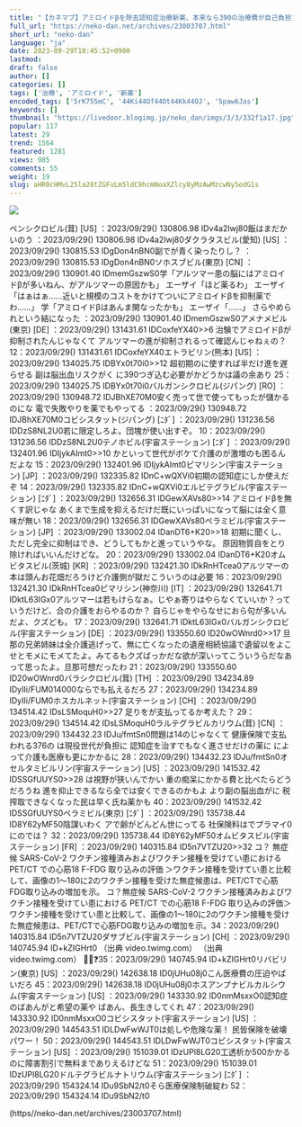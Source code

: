 ```yaml
---
title: "【カネマブ】アミロイドβを除去認知症治療新薬、本来なら390の治療費が自己負担14に！ ねダンボール"
full_url: "https://neko-dan.net/archives/23003707.html"
short_url: "neko-dan"
language: "ja"
date: 2023-09-29T18:45:52+0900
lastmod: 
draft: false
author: []
categories: []
tags: ['治療', 'アミロイド', '新薬']
encoded_tags: ['5rK755mC', '44Ki44Of44Ot44Kk44OJ', '5paw6Jas']
keywords: []
thumbnail: "https://livedoor.blogimg.jp/neko_dan/imgs/3/3/332f1a17.jpg"
popular: 117
latest: 29
trend: 1564
featured: 1281
views: 985
comments: 55
weight: 19
slug: aHR0cHMvL25la28tZGFuLm5ldC9hcmNoaXZlcy8yMzAwMzcwNy5odG1s
---
```


![](https://livedoor.blogimg.jp/neko_dan/imgs/3/3/332f1a17.jpg)

ペンシクロビル(茸) [US] ：2023/09/29() 130806.98 IDv4a2Iwj80飯はまだかいのう ：2023/09/29() 130806.98 IDv4a2Iwj80ダクラタスビル(愛知) [US] ：2023/09/29() 130815.53 IDgDon4nBN0副でが青く染ったりし？ ：2023/09/29() 130815.53 IDgDon4nBN0ソホスブビル(東京) [CN] ：2023/09/29() 130901.40 IDmemGszwS0学「アルツマー患の脳にはアミロイドβが多いねん、がアルツマーの原因かも」 エーザイ「ほど薬るわ」 エーザイ「はぁはぁ……近いと規模のコストをかけてついにアミロイドβを抑制薬でわ……」 学「アミロイドβはあんま関なったかも」 エーザイ「……」 さらやめられという結になった ：2023/09/29() 130901.40 IDmemGszwS0アメナメビル(東京) [DE] ：2023/09/29() 131431.61 IDCoxfeYX40>>6 治験でアミロイドβが抑制されたんじゃなくて アルツマーの進が抑制されるって確認んじゃねぇの？ 12：2023/09/29() 131431.61 IDCoxfeYX40エトラビリン(熊本) [US] ：2023/09/29() 134025.75 IDBYx0t70i0>>12 超初期のに使すれば半だけ進を遅らせる 副は脳出血リスクがく に390つぎ込む必要がかどうかは議の余あり 25：2023/09/29() 134025.75 IDBYx0t70i0バルガンシクロビル(ジパング) [RO] ：2023/09/29() 130948.72 IDJBhXE70M0安く売って世で使ってもったが儲かるのにな 電で失敗やりを薬でもやってる ：2023/09/29() 130948.72 IDJBhXE70M0コビシスタット(ジパング) [ﾆﾀﾞ] ：2023/09/29() 131236.56 IDDzS8NL2U0若に限定しろよ。団塊が使い出すぞ。 10：2023/09/29() 131236.56 IDDzS8NL2U0テノホビル(宇宙ステーション) [ﾆﾀﾞ] ：2023/09/29() 132401.96 IDIjykAImt0>>10 かといって世代がボケて介護のが激増のも困るんだよな 15：2023/09/29() 132401.96 IDIjykAImt0ピマリシン(宇宙ステーション) [JP] ：2023/09/29() 132335.82 IDnC+wQXVi0初期の認知症にしか使えだぞ 14：2023/09/29() 132335.82 IDnC+wQXVi0エルビテグラビル(宇宙ステーション) [ﾆﾀﾞ] ：2023/09/29() 132656.31 IDGewXAVs80>>14 アミロイドβを無くす訳じゃな あくまで生成を抑えるだけだ既にいっぱいになって脳には全く意味が無い 18：2023/09/29() 132656.31 IDGewXAVs80ペラミビル(宇宙ステーション) [JP] ：2023/09/29() 133002.04 IDanDT6+K20>>18 初期に聞くし、ただし完全に抑制はでき、どうしてもかと進っていうやな。 原因物質自をとり除ければいいんだけどな。 20：2023/09/29() 133002.04 IDanDT6+K20オムビタスビル(茨城) [KR] ：2023/09/29() 132421.30 IDkRnHTcea0アルツマーの本は頭んお花畑だろうけど介護側が獄だこういうのは必要 16：2023/09/29() 132421.30 IDkRnHTcea0ピマリシン(神奈川) [IT] ：2023/09/29() 132641.71 IDktL63IGx0アルツマーは若もけらなぁ。じやぁ寄りはやらなくていいか？っていうだけど、合の介護をおらやるのか？ 自らじゃをやらなせにおら句が多いんだよ、クズども。 17：2023/09/29() 132641.71 IDktL63IGx0バルガンシクロビル(宇宙ステーション) [DE] ：2023/09/29() 133550.60 ID20wOWnrd0>>17 旦那の兄弟姉妹は全介護逃げって、無に亡くなったの遺産相続協議で遺留以をよこせとモメにモメてたよ。みてるもクズばっかだな欲が深いってこういうらだなあって思ったよ。旦那可想だったわ 21：2023/09/29() 133550.60 ID20wOWnrd0バラシクロビル(茸) [TH] ：2023/09/29() 134234.89 IDyIIi/FUM014000ならでも払えるだろ 27：2023/09/29() 134234.89 IDyIIi/FUM0ホスカルネット(宇宙ステーション) [CH] ：2023/09/29() 134514.42 IDsLSMoquH0>>27 足りをが支払ってるか考えた？ 29：2023/09/29() 134514.42 IDsLSMoquH0ラルテグラビルカリウム(茸) [CN] ：2023/09/29() 134432.23 IDJu/fmtSn0問題は14のじゃなくて 健康保険で支払われる376の は現役世代が負担に 認知症を治すでもなく進させだけの薬に によって介護も医療も更にかかるに 28：2023/09/29() 134432.23 IDJu/fmtSn0オセルタミビルリン(宇宙ステーション) [US] ：2023/09/29() 141532.42 IDSSGfUUYS0>>28 は視野が狭いんでかい 重の痴呆にかかる費と比べたらどうだろうね 進を抑止できるなら全では安くできるのかもよ より副の脳出血がに 税搾取できなくなった民は早く氏ね薬かも 40：2023/09/29() 141532.42 IDSSGfUUYS0ペラミビル(東京) [ﾆﾀﾞ] ：2023/09/29() 135738.44 ID8Y62yMF50陰謀いわく アで齢がどんどん世にってる 社保険料はでプラマイ0にのでは？ 32：2023/09/29() 135738.44 ID8Y62yMF50オムビタスビル(宇宙ステーション) [FR] ：2023/09/29() 140315.84 ID5n7VTZU20>>32 コ？ 無症候 SARS-CoV-2 ワクチン接種済みおよびワクチン接種を受けてい患における PET/CT での心筋18 F-FDG 取り込みの評価 ＞ワクチン接種を受けてい患と比較して、画像の1～180に2のワクチン接種を受けた無症候患は、PET/CTで心筋FDG取り込みの増加を示。 コ？無症候 SARS-CoV-2 ワクチン接種済みおよびワクチン接種を受けてい患における PET/CT での心筋18 F-FDG 取り込みの評価＞ワクチン接種を受けてい患と比較して、画像の1～180に2のワクチン接種を受けた無症候患は、PET/CTで心筋FDG取り込みの増加を示。34：2023/09/29() 140315.84 ID5n7VTZU20ダサブビル(宇宙ステーション) [CH] ：2023/09/29() 140745.94 ID+kZIGHrt0 （出典 video.twimg.com） （出典 video.twimg.com） 👴🏻❓35：2023/09/29() 140745.94 ID+kZIGHrt0リバビリン(東京) [US] ：2023/09/29() 142638.18 ID0jUHu08j0こん医療費の圧迫やばいだろ 45：2023/09/29() 142638.18 ID0jUHu08j0ホスアンプナビルカルシウム(宇宙ステーション) [US] ：2023/09/29() 143330.92 ID0nmMsxxO0認知症のばあんがと希望の薬や ばあん、長生きしてくれ 47：2023/09/29() 143330.92 ID0nmMsxxO0コビシスタット(宇宙ステーション) [US] ：2023/09/29() 144543.51 IDLDwFwWJT0は処しや危険な薬！ 民皆保険を破壊パワー！ 50：2023/09/29() 144543.51 IDLDwFwWJT0コビシスタット(宇宙ステーション) [US] ：2023/09/29() 151039.01 IDzUPl8LG20工透析か500かかるのに障害割引で無料までありえるけどな 51：2023/09/29() 151039.01 IDzUPl8LG20ドルテグラビルナトリウム(宇宙ステーション) [ﾆﾀﾞ] ：2023/09/29() 154324.14 IDu9SbN2/t0そら医療保険制破綻わ 52：2023/09/29() 154324.14 IDu9SbN2/t0

(https//neko-dan.net/archives/23003707.html)
